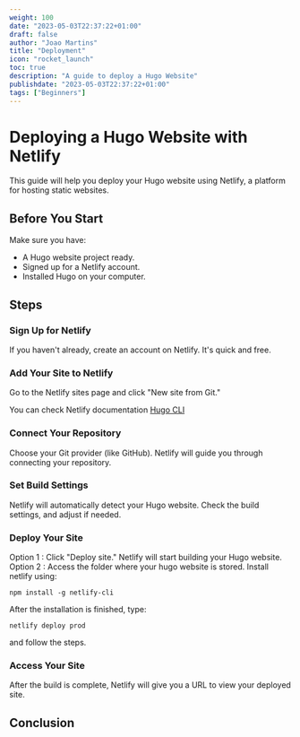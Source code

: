 ```yaml
---
weight: 100
date: "2023-05-03T22:37:22+01:00"
draft: false
author: "Joao Martins"
title: "Deployment"
icon: "rocket_launch"
toc: true
description: "A guide to deploy a Hugo Website"
publishdate: "2023-05-03T22:37:22+01:00"
tags: ["Beginners"]
---
```


# Deploying a Hugo Website with Netlify

This guide will help you deploy your Hugo website using Netlify, a platform for hosting static websites.

## Before You Start

Make sure you have:

- A Hugo website project ready.
- Signed up for a Netlify account.
- Installed Hugo on your computer.

## Steps

### Sign Up for Netlify

If you haven't already, create an account on Netlify. It's quick and free.

### Add Your Site to Netlify

Go to the Netlify sites page and click "New site from Git."

You can check Netlify documentation [Hugo CLI](https://docs.netlify.com/get-started/)

### Connect Your Repository

Choose your Git provider (like GitHub). Netlify will guide you through connecting your repository.

### Set Build Settings

Netlify will automatically detect your Hugo website. Check the build settings, and adjust if needed.

### Deploy Your Site

Option 1 : Click "Deploy site." Netlify will start building your Hugo website.
Option 2 : Access the folder where your hugo website is stored. Install netlify using: 
```shell
npm install -g netlify-cli
```
After the installation is finished, type:  
```shell 
netlify deploy prod
```
and follow the steps.

### Access Your Site

After the build is complete, Netlify will give you a URL to view your deployed site.

## Conclusion